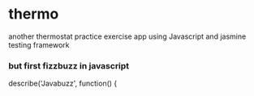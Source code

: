 # thermo

another thermostat practice exercise app using Javascript and jasmine testing framework

### but first fizzbuzz in javascript


describe('Javabuzz', function() {

 

 









